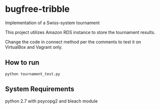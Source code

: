 # bugfree-tribble

  Implementation of a Swiss-system tournament
  
  This project utilizes Amazon RDS instance to store the tournament results.

  Change the code in connect method per the comments to test it on VirtualBox and Vagrant only.   
  
## How to run
  `python tournament_test.py`

## System Requirements
  python 2.7 with psycopg2 and bleach module
